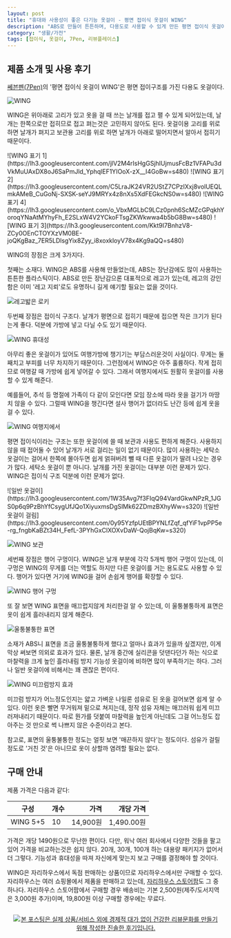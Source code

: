 ```yaml
---
layout: post
title: "휴대와 사용성이 좋은 다기능 옷걸이 - 평면 접이식 옷걸이 WING"
description: "ABS로 만들어 튼튼하며, 다용도로 사용할 수 있게 만든 평면 접이식 옷걸이 WING을 사용해봤다."
category: "생활/가전"
tags: [접이식, 옷걸이, 7Pen, 리뷰플레이스]
---
```


## 제품 소개 및 사용 후기

[쎄븐펜(7Pen)](http://7-pen.com/)의 '평면 접이식 옷걸이 WING'은
평면 접이구조를 가진
다용도 옷걸이다.

![WING](https://lh3.googleusercontent.com/Sot-wOUIkhhibnqZCtKiZgy6H-YW5jvEedxIuCkWw0pHo2-oDr15uAJNP_GtvA3ZCWKs7YpOh8HhZw=s640)

WING은 위아래로 고리가 있고
옷을 걸 때 쓰는 날개를 접고 펼 수 있게 되어있는데,
날개는 한쪽으로만 접히므로 접고 펴는것은 고민하지 않아도 된다.
옷걸이용 고리를 위로하면 날개가 펴지고
보관용 고리를 위로 하면 날개가 아래로 떨어지면서 알아서 접히기 때문이다.

<p class="center" markdown="1">
![WING 표기 1](https://lh3.googleusercontent.com/jlV2M4rIsHgGSjhIUjmusFcBz1VFAPu3dVkMuUAxDX8oJ6SaPmJld_YphqlEF1YIOoX-zX__I4GoBw=s480)
![WING 표기 2](https://lh3.googleusercontent.com/C5LraJK24VR2UStZ7CPzIXxj8volUEQLmkAMeB_CuGoNj-SXSK-seYJ9MRYx4z8nXs5XdFEGkcNS0w=s480)  
![WING 표기 4](https://lh3.googleusercontent.com/o_VbxMGLbC9LCz0pnh6ScMZcGPqkhYoroqYNaAtMYhyFh_E2SLxW4V2YCkoFTsgZKWkwwa4b5bG8Bw=s480)
![WING 표기 3](https://lh3.googleusercontent.com/Kkt9I7BnhzV8-ZCy0OEnCTOYXzVM0BE-joQKgBaz_7ER5LDlsgYix8Zyy_i8xoxkloyV78x4Kg9aQQ=s480)
</p>

WING의 장점은 크게 3가지다.

첫째는 소재다.
WING은 ABS를 사용해 만들었는데,
ABS는 장난감에도 많이 사용하는 튼튼한 플라스틱이다.
ABS로 만든 장난감으론 대표적으로 레고가 있는데,
레고의 강인함은 이미 '레고 지뢰'로도 유명하니 길게 얘기할 필요는 없을 것이다.

![레고밟은 로키](https://lh3.googleusercontent.com/-PQMA0_v04ls/Wd0Jn_APv8I/AAAAAAAAYj0/nlRkKUbqbTkKJV4rfhlj1kS0VAmMoYo-wCE0YBhgL/s500/legoed-loki.jpg "레고의 단단함은 '지뢰'라 불릴 정도로 유명하다.")

두번째 장점은 접이식 구조다.
날개가 평면으로 접히기 때문에 접으면 작은 크기가 된다는게 좋다.
덕분에 가방에 넣고 다닐 수도 있기 때문이다.

![WING 휴대성](https://lh3.googleusercontent.com/dHy_srDpMLVa4sgMlsFcX2zAkxIcHWVhdmHyuGK5heQFlm68m94RtHoWuuF00W8jiH1VcukPc0eYmA=s640)

아무리 좋은 옷걸이가 있어도 여행가방에 챙기기는 부담스러운것이 사실이다.
무게는 둘째치고 부피를 너무 차지하기 때문이다.
그런점에서 WING은 아주 훌륭하다.
작게 접히므로 여행갈 때 가방에 쉽게 넣어갈 수 있다.
그래서 여행지에서도 원활히 옷걸이를 사용할 수 있게 해준다.

예를들어, 추석 등 명절에 가족이 다 같이 모인다면 모임 장소에 따라 옷을 걸기가 마땅치 않을 수 있다.
그럴때 WING을 챙긴다면 설사 행어가 없더라도 난간 등에 쉽게 옷을 걸 수 있다.

![WING 여행지에서](https://lh3.googleusercontent.com/S4eHxG2QgcleFMWnZYrDd8t6xZjEB8iMFKHaCQchs33psspqK259Hf0Mt11EnUsCjteE5UU4CxGeAQ=s640)

평면 접이식이라는 구조는 또한 옷걸이에 쓸 때 보관과 사용도 편하게 해준다.
사용하지 않을 때 접어둘 수 있어 날개가 서로 걸리는 일이 없기 때문이다.
많이 사용하는 세탁소 옷걸이는 걸어서 한쪽에 몰아두면 쉽게 얽혀버려 뺄 때 다른 옷걸이가 딸려 나오는 경우가 많다.
세탁소 옷걸이 뿐 아니다.
날개를 가진 옷걸이는 대부분 이런 문제가 있다.
WING은 접이식 구조 덕분에 이런 문제가 없다.

<p class="center" markdown="1">
![일반 옷걸이](https://lh3.googleusercontent.com/1W35Avg7f3FIqQ94VardGkwNPzR_1JGS0p6q9PzBhYfCsygUfJQo1XiyuxmsDgSlMk62ZDmzBXhyWw=s320)
![일반 옷걸이 걸림](https://lh3.googleusercontent.com/0y95YzfpUEtBPYNLfZqf_qfYiF1vpPP5e-rg_fngbKaBZt34H_FefL-3PYhGxClXOXvDaW-QojBqKw=s320)
</p>

![WING 보관](https://lh3.googleusercontent.com/26Ic_DFuiOlaeOILadmOKSdk8jK0SKU7gorbnJ_HRXohW7MMyMT1YTDNk83BxI_EKMgfR31bJKFqFw=s640)

세번째 장점은 행어 구멍이다.
WING은 날개 부분에 각각 5개씩 행어 구멍이 있는데,
이 구멍은 WING의 무게를 더는 역할도 하지만
다른 옷걸이를 거는 용도로도 사용할 수 있다.
행어가 있다면 거기에 WING을 걸어 손쉽게 행어를 확장할 수 있다.

![WING 행어 구멍](https://lh3.googleusercontent.com/wN_UeJdwLNecICZG9uimSgpPfeJpK8hbBurHx6OvCUSZ-UnlNa6RH_bGNw6diYoJUyXmGVMt6YrqIQ=s640)

또 잘 보면 WING 표면을 매끄럽지않게 처리한걸 알 수 있는데,
이 울퉁불퉁하게 표면은 옷이 쉽게 흘러내리지 않게 해준다.

![울퉁불퉁한 표면](https://lh3.googleusercontent.com/IannswjIjLHYXDWKSQf5Gyujf_pPAF0-MhETjPAlLVhd9gQmn-CgxISKdhvhWmiLrhx6YYB1Tr1ClQ=s640)

소재가 ABS니 표면을 조금 울퉁불퉁하게 했다고 얼마나 효과가 있을까 싶겠지만,
이게 막상 써보면 의외로 효과가 있다.
물론, 날개 중간에 실리콘을 덧댄다던가 하는 식으로 마찰력을 크게 높인
흘러내림 방지 기능성 옷걸이에 비하면 많이 부족하기는 하다.
그러나 일반 옷걸이에 비해서는 꽤 괜찮은 편이다.

![WING 미끄럼방지 효과](https://lh3.googleusercontent.com/l1OJjHiczo-qikrFSE2947T1021nzKqCeyFI6JPcgRRjSV-95LS_knoWCbTkIlgXMr3EtSiL4DXJOQ=s640)

미끄럼 방지가 어느정도인지는 얇고 가벼운 나일론 섬유로 된 옷을 걸어보면 쉽게 알 수 있다.
이런 옷은 빨면 무거워져 밑으로 쳐지는데,
정작 섬유 자체는 매끄러워 쉽게 미끄러져내리기 때문이다.
따로 뭔가를 덧붙여 마찰력을 높인게 아닌데도
그걸 어느정도 잡아주는 것 만으로 썩 나쁘지 않은 수준이라고 본다.

참고로, 표면의 울퉁불퉁한 정도는 얼핏 보면 '매끈하지 않다'는 정도이다.
섬유가 걸릴 정도로 '거친 것'은 아니므로 옷이 상할까 염려할 필요는 없다.



## 구매 안내

제품 가격은 다음과 같다:

구성     | 개수 | 가격     | 개당 가격
---------|------|---------:|----------:
WING 5+5 | 10   | 14,900원 | 1,490.00원

가격은 개당 1490원으로 무난한 편이다.
다만, 워낙 여러 회사에서 다양한 것들을 팔고 있어 가격을 비교하는것은 쉽지 않다.
20개, 30개, 100개 하는 대용량 패키지가 없어서 더 그렇다.
기능성과 휴대성을 따져 자신에게 맞는지 보고 구매를 결정해야 할 것이다.

WING은 자리하우스에서 독점 판매하는 상품이므로 자리하우스에서만 구매할 수 있다.
자리하우스는 여러 쇼핑몰에서 제품을 판매하고 있는데,
[자리하우스 스토어팜](http://storefarm.naver.com/jarihouse/products/2062712900)도 그 중 하나다.
자리하우스 스토어팜에서 구매할 경우
배송비는 기본 2,500원(제주/도서지역은 3,000원 추가)이며,
19,800원 이상 구매할 경우에는 무료다.



<div style="text-align: center; padding: 1em;"><a href="http://reviewplace.co.kr/detail.php?number=10063" target="_blank"><img src="http://reviewplace.co.kr/blog_traffic.php?key=MTAwNjN8cmV6bm9h" border="0" alt="본 포스팅은 실제 상품/서비스 외에 경제적 대가 없이 건강한 리뷰문화를 만들기 위해 작성한 진솔한 후기입니다."></a></div>

